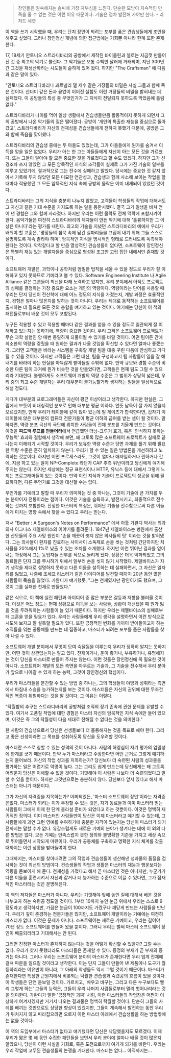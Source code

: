 > 장인들은 원숙해지는 솜씨에 가장 자부심을 느낀다. 단순한 모방이 지속적인 만족을 줄 수 없는 것은 이런 이유 때문이다. 기술은 점차 발전해 가야만 한다. - 리처드 세넷

이 책을 쓰기 시작했을 때, 우리는 단지 장인이 되려는 포부를 품은 견습생들에게 조언을 해주고 싶었다. 그러나 장인정신 개념에 의한 접근법에는 기회뿐 아니라 한계 또한 존재한다.

17, 18세기 안토니오 스트라디바리의 공방에서 제작된 바이올린과 첼로는 지금껏 만들어진 것 중 최고의 악기로 불린다. 그 악기들은 보통 수백만 달러에 거래되며, 지난 300년간 그것을 재생산하려는 시도들이 숱하게 있어 왔다. 하지만 "The Craftsman" 에 다음과 같은 말이 있다.

"안토니오 스트라디바리나 과르넬리 델 제수 같은 거장들의 비밀은 사실 그들과 함께 죽은 것이다. 산더미 같은 돈과 끝없이 이어진 실험도 이런 거장들의 비밀을 밝혀내는 데 실패했다. 이 공방들의 특성 중 무엇인가가 그 지식이 전달되지 못하도록 막았음에 틀림없다."

스트라디바리가 나이를 먹어 일상 생활에서 견습생들만큼 활동적이지 못하게 되면서 그의 공방에서 나온 악기들의 질은 떨어졌다. 공방이 '개인의 특출한 재능을 중심으로 돌아갔고', 스트라디바리가 자신의 천재성을 견습생들에게 전하지 못했기 때문에, 공방은 그와 함께 죽음을 맞이했다.

스트라디바리의 견습생 중에는 두 아들도 있었는데, 그가 아들들에게 뭔가를 숨겨서 이득을 얻을 일은 없었다. 우리가 아는 한 그는 아들들에게 자신이 아는 모든 것을 가르쳤다. 또는 그들이 알아야 할 모든 중요한 것을 가르쳤다고 할 수도 있겠다. 하지만 그가 신경조차 쓰지 않았던 그 모든 암묵적인 지식의 조각들이 실제로 그가 가진 기술의 일부를 이루고 있었기에, 결과적으로 그는 전수에 실패하고 말았다. 당시에는 중요한 것 같지 않아서 기록해 두지 않았던 모든 미묘한 연관성과, 견습생과 함께 사소해 보이는 작업을 할 때마다 적용했던 그 모든 암묵적인 지식 속에 공방의 몰락은 이미 내재되어 있었던 것이다.

스트라디바리는 그의 지식을 충분히 나누지 않았고, 고객들이 학생들의 작업에 대해서도 그 자신과 같은 기대 수준을 가지도록 하는 일을 등한시했다. 결국 그가 일생을 바쳐 얻어 낸 경험은 그와 함께 사라졌다. 하지만 우리는 이런 몰락도 전체 맥락에 포함시켜야 한다. 음악가들은 여전히 스트라디바리의 제자들이 만든 악기에 대해 '훌륭하지만 그 이상은 아니다'라는 평가를 내린다. 최고의 기술을 지녔던 스트라디바리의 예에서 우리가 배워야 할 교훈은, '명장들의 침묵 속에 담긴 실마리들을 끄집어 내기 위해 그들 스스로 설명하도록 계속 졸라야 하며', 암묵적인 지식을 명시적인 형태로 드러내도록 독촉해야 한다는 것이다. 악착같다고 할 만큼 열성적인 견습생들이 없다면, 소프트웨어 장인정신은 특별히 재능 있는 개발자들을 중심으로 형성된 조그만 고립 집단 내에서만 존재할 것이다.

소프트웨어 개발은, 과학이나 공학처럼 엄밀한 법칙을 세울 수 있을 정도로 우리가 잘 이해하고 있지 못하므로 기예라고 볼 수 있다. Software Engineering Institute 나 Agile Alliance 같은 그룹들이 최선을 다해 노력하고 있지만, 우리 분야에서 아직도 프로젝트의 성패를 결정하는 가장 중요한 요소는 개인의 역량이다. 역량이라는 단어를 사용할 때 우리는 단지 당신이 전산학에 대해 어느 정도의 지식을 가졌는지, 개발 과정은 효율적인지, 경험은 얼마나 많은지를 말하는 것이 아니다. 우리는 제대로 동작하는 소프트웨어를 출시하는 데 필요한 모든 것의 총합을 얘기하고 있는 것이다. 여기에는 당신이 이 책의 패턴들로부터 배운 것이 모두 포함된다. 

누구든 적용할 수 있고 적용할 때마다 같은 결과를 얻을 수 있을 정도로 일관되게 잘 이해하고 있는지는 못하기에, 역량이 중요한 것이다. 우리 고객은 소프트웨어 프로젝트가 무슨 과학 실험인 양 매번 동일하게 되풀이될 수 있기를 바랄 것이다. 어떤 팀이든 간에 최소한의 역량을 갖췄을 때 원하는 결과가 나올 것임을 확신할 수 있다면 얼마나 좋겠는가. 그러면 고객들은 바라는 시스템을 구축할 개발 팀을 대충 꾸린 다음에 안심하고 기다릴 수 있을 것이다. 하지만 고객들은 그런 대신, 팀을 구성하고서 팀 사람들이 일을 잘 해내기를 바라야 하는 현실을 마뜩잖게 받아들일 수밖에 없다. 만약 규모와 경험 수준이 비슷한 다른 팀이 과거에 뭔가 비슷한 것을 만들었다면, 고객들은 현재 팀도 그럴 수 있으리라 기대한다. 불행하게도 소프트웨어 개발의 역량 수준은 그 범위가 상당히 넓은데, 우리 중의 최고 수준 개발자는 우리 대부분이 불가능할거라 생각하는 일들을 일상적으로 해낼 정도다.

게다가 대부분의 프로그래머들은 자신이 평균 이상이라고 생각한다. 하지만 현실은, 그림에서 보듯이 비대칭적인 분포로 인해 대부분 평균 이하다. 언뜻 납득이 잘 가지 않을지 모르겠지만, 만약 우리가 테이블에 같이 앉아 있는데 빌 게이츠가 합석한다면, 갑자기 이 테이블에 앉은 대부분의 컴퓨터 전문가들이 평균 이하의 급여를 받는 셈이 될 것이다. 말하자면, 역량 분포 곡선의 극단에 위치한 사람들이 전체 분포를 기울게 만드는 것이다. 이것을 **피드백 루프를 만들어라**에서 언급했던 더닝-크루거 효과, 혹은 '인식하지 못하는 무능력' 효과와 결합해서 생각해 보면, 왜 그토록 많은 소프트웨어 프로젝트가 실패로 끝나는지 이해되기 시작할 것이다. 우리가 보유한 역량 수준과 당면 과제를 풀기 위해 필요한 역량 수준은 흔히 일치하지 않는다. 우리가 할 수 있는 일은 방법론을 개선하려고 노력하는 것뿐이다. 하지만 어떤 프로세스라도, 그것이 얼마나 애자일하거나 린하거나 간에, 지금 하고 있는 일이 NP-Complete 라던가 CAP 추측 위반이라고 당신에게 얘기해 주지는 않는다. 하지만 세상에는 정규 표현식이나 HTTP, 유닉스 등에 대해서 그렇게 느끼는 프로그래머들이 있는 것이다. 만약 이런 지식과 기술이 프로젝트의 성공을 위해 필요하다면, 다른 무언가로 그것을 대신할 수는 없다.

무언가를 기예라고 말할 때 우리가 의미하는 것 중 하나는, 그것이 기술에 큰 가치를 두는 분야이자 전통이라는 점이다. 이것은 기술을 습득하고, 발전시키고, 최종적으로 전수하는 것까지 포함한다. 진정한 마스터의 특징은, 뛰어난 기술을 전수함으로써 다른 이들에게 미치는 영향 속에서 찾을 수 있다고 우리는 믿는다. 

저서 "Better : A Surgeon's Notes on Performance" 에서 아툴 가완디 박사는 외과 의사 이그나스 제멜바이스의 이야기를 들려준다. 1847년 제멜바이스는 병원에서 출산한 산모들의 주요 사망 원인이 '손을 깨끗이 씻지 않은 의사들의 탓' 이라는 것을 밝혀냈다. 그는 의사들이 환자를 진료하는 사이사이 소독제로 손을 씻는 것처럼 간단하지만 치사율을 20%에서 1%로 낮출 수 있는 조치를 소개했다. 하지만 이런 뛰어난 결과를 얻어내는 과정에서 그는 동업자들 전부를 적으로 돌리게 됐다. 상황은 더욱 악화되었고 그의 동료들은 단지 그를 무시하기 위해서 일부러 손을 씻지 않기 시작했다. 제멜바이스가 자기 생각을 제대로 설명하지 못하고 다른 이들을 설득하는 데 실패하면서, 그 자신은 일자리를 잃었고, 나중에 조세프 리스터가 같은 아이디어를 발견할 때까지 20년 동안 많은 사람들이 목숨을 잃었다. 가완디가 얘기했듯, "그는 천재였지만 광인이기도 했으며, 그것이 그를 실패한 천재로 만들었다."

같은 식으로, 이 책에 실린 패턴과 아이디어 중 많은 부분은 갈등과 저항을 불러올 것이다. 이것은 어느 정도는 현재 상황으로 이득을 보는 사람들, 상황이 개선됐을 때 뭔가 잃을 것을 두려워하는 사람들이 늘 있기 때문이다. 하지만 우리는 제멜바이스의 실패로부터 교훈을 얻을 필요가 있다. 우리는 사람들에게 우리 생각을 설명하면서 이런 방식으로 시도해 보자고 잘 설득할 필요가 있다. 또한 긍정적인 변화를 기꺼이 받아들이고자 하는 조직들을 엮는 공동체를 만드는 데 집중하고, 마스터가 되려는 포부를 품은 사람들을 찾아 나설 수 있다.

소프트웨어 개발 분야에서 무엇이 모여 숙달됨을 이루는지 우리가 정확히 알지는 못하지만, 어떤 것이 상관없는지는 알고 있다. 천재이거나, 운이 좋거나, 부유하거나, 유명해지는 것이 당신을 마스터로 만들어 주지는 않는다. 이런 것들은 장인정신에 꼭 필요한 것이 아니다. 소프트웨어 개발의 모든 측면을 아우르는 기술과, 그 기술을 전수해서 우리 분야가 앞으로 나아갈 수 있게 하는 능력, 그것이 장인정신의 핵심이다.

우리가 마스터들을 분간할 수 있는 방법 중 하나는, 그의 학생들이 야망과 성취라는 측면에서 마침내 스승을 능가하는지를 보는 것이다. 마스터들은 자신의 권위에 대한 무조건적인 복종이 위험하다는 것을 알 것이다. 그 이유는 이렇다.

"탁월함의 추구는 스트라디바리의 공방처럼 조직의 장기 존속에 관한 문제를 유발할 수 있다. 여기서 고품질 작업에 대한 경험은 마스터 자신의 암묵적인 지식 속에만 들어 있으며, 이것은 즉 그의 탁월성이 다음 세대로 전해질 수 없다는 것을 의미한다."

한 사람의 견습생으로서 당신은 선생들보다 더 훌륭해지는 것을 목표로 해야 한다. 그리고 좋은 선생이라면 그 목표를 성취하도록 당신을 도우려할 것이다.

마스터란 스스로 칭할 수 있는 성격의 것이 아니다. 사람의 허영심이 자기 평가의 엄밀성에 한계를 긋기 때문이다. 만약 누가 마스터라고 주장한다면 어떤 근거로 그렇게 얘기하는지 물어보라. 자신의 작업 성과를 지목하는가? 당신보다 더 숙련된 사람의 성과물을 평가하는 일은 어렵기로 악명이 높다. 그는 그리도 쉽게 만드는데 당신에게는 왜 그토록 어려운지 당신은 이해할 수 없을 것이다. 기껏해야 이 사람은 나보다 더 숙련되었다고 말할 수 있을 뿐이다. 하지만 그것만으로는 충분하지 않다. 당신보다 앞서 있다고 해서 마스터는 아니기 때문이다. 

그가 자신의 자격증을 지목하는가? 어찌되었든, '마스터 소프트웨어 장인'이라는 자격증은없다. 마스터가 되려는 이가 주장할 수 있는 것은, 자기 동료들과 이미 마스터라 믿는 사람들이 그에게 이제 한 단계 올라설 준비가 되었다고 하는 것뿐이다. 이것은 명백히 재귀적인 정의다. 이미 마스터인 사람들만이 당신은 이제 마스터라고 얘기할 수 있는데, 그 사람들에게 과연 그런 영예를 수여하기에 충분한 자격이 있는지는 당신이 마스터가 되기 전까지는 말할 수가 없다. 유감스럽게도 새로운 기예의 분야가 생겨나는 데에 이 외의 다른 방법은 없다. 모든 기예는 만족스럽지 못한 정의와 불명확한 기준을 가지고 세상 속으로 뛰어들면서 시작되게 마련이다. 우리가 공동체를 구축하고 명확한 지식 체계를 갖출 때까지는 이런 상황을 받아들여야 한다. 

그때까지는, 마스터를 찾아내려면 그의 작업과 견습생들이 생산해낸 성과물의 품질을 검사하는 것이 최선의 방법이다. 견습생들의 작업과 생활은 마스터의 재능과 행운보다는 역량을 돋보이게 해 준다. 천재성을 가졌다고 해서 곧 마스터인 것은 아니지만, 누군가가 다른 이들을 훈련시켜서 자신과 같거나 더 능가하는 수준으로 이끌 수 있다면, 그가 잠재적인 마스터라는 것은 분명해진다.

이 책의 저자들은 마스터가 아니다. 우리는 기껏해야 앞에 놓인 길에 대해서 배운 것을 나누고자 하는 숙련공 정도일 것이다. 1부터 10까지 놓인 눈금 위에서 우리는 스스로 9 정도라고 생각하지만, 가끔은 눈금이 100까지도 가겠구나 깨닫게 만드는 사람들을 만난다. 우리가 깊이 존경하는 전문가들은 많지만, 소프트웨어 개발이라는 기예에는 여전히 마스터가 없다. 이것은 문제가 아니다. 소프트웨어는 새로운 기예이고, 우리는 길어야 70년 정도 소프트웨어를 만들어 왔을 뿐이다. 그러니 우리는 벌써 마스터 소프트웨어 장인이 배출되리라고 기대해서는 안 된다. 

그러면 진정한 마스터가 존재하지 않는다는 것을 어떻게 확신할 수 있을까? 그럴 수는 없다. 우리가 찾지 못했더라도 마스터들은 존재할 수 있다. 증명의 부재가 곧 부재의 증거는 아니다. 그러나 우리는 소프트웨어 분야의 마스터가 존재한다면 우리 업계 전체에 걸쳐 파문을 일으킬 것이라고 생각한다. 이는 단지 그들이 만들어 낸 제품이나 도구가 월등하리라는 이유만이 아니라, 그 아래의 학생들도 역시 그럴 것이기 때문이다. 마스터가 존재한다면 특정한 근원지에서 비롯되는 탁월한 견습생과 숙련공의 흐름이 있을 것이다. 이 학생들은 단연 돋보일 것이다. 가르치고, '배우고 바꾸는, 그리고 다른 누구보다도 빨리 그렇게 하는' 그들의 능력은, 그들이 우리 나머지 사람들로부터 멀리 벗어나리라는 것을 의미한다. 가완디가 말한 '긍정적인 괴짜' 처럼, 이런 마스터들의 작업장은 어쩐지 이상하게 여겨지겠지만 거기서 나오는 결과물은 명백히 탁월할 것이다. 단순히 그들의 사례를 베끼는 것만으로도 상당한 향상이 있겠지만, 그들이 계속해서 발전하는 동안 우리가 뒤처지지 않고 따라잡으려면 오로지 이런 마스터 아래에서 견습생활을 하는 방법밖에는 없을 것이다.

이 책의 도입부에서 마스터가 없다고 얘기했다면 당신은 낙담했을지도 모르겠다. 이제 우리가 짧은 몇 해 동안 수집한 패턴들을 보면서 우리 분야에 얼마나 배울 것이 많은지 알았으니, 당신이 이런 사실을 기회로, 혹은 도전으로까지 여기게 되기를 바란다. 우리는 우리 작업에 고무된 견습생들의 논쟁을 기대한다. 마스터는 없다... 아직까지는...